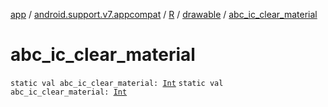 [app](../../../index.md) / [android.support.v7.appcompat](../../index.md) / [R](../index.md) / [drawable](index.md) / [abc_ic_clear_material](./abc_ic_clear_material.md)

# abc_ic_clear_material

`static val abc_ic_clear_material: `[`Int`](https://kotlinlang.org/api/latest/jvm/stdlib/kotlin/-int/index.html)
`static val abc_ic_clear_material: `[`Int`](https://kotlinlang.org/api/latest/jvm/stdlib/kotlin/-int/index.html)